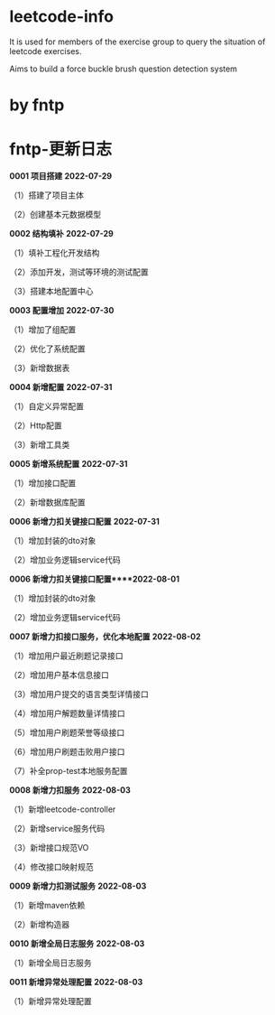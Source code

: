 # leetcode-info

It is used for members of the exercise group to query the situation of leetcode exercises.

Aims to build a force buckle brush question detection system

# by fntp

# fntp-更新日志
**0001 项目搭建** **2022-07-29**
<p>（1）搭建了项目主体</p>
<p>（2）创建基本元数据模型</p>

**0002 结构填补** **2022-07-29**
<p>（1）填补工程化开发结构</p>
<p>（2）添加开发，测试等环境的测试配置</p>
<p>（3）搭建本地配置中心</p>

**0003 配置增加** **2022-07-30**
<p>（1）增加了组配置</p>
<p>（2）优化了系统配置</p>
<p>（3）新增数据表</p>

**0004 新增配置** **2022-07-31**
<p>（1）自定义异常配置</p>
<p>（2）Http配置</p>
<p>（3）新增工具类</p>

**0005 新增系统配置** **2022-07-31**
<p>（1）增加接口配置</p>
<p>（2）新增数据库配置</p>

**0006 新增力扣关键接口配置** **2022-07-31**
<p>（1）增加封装的dto对象</p>
<p>（2）增加业务逻辑service代码</p>

**0006 新增力扣关键接口配置****2022-08-01**
<p>（1）增加封装的dto对象</p>
<p>（2）增加业务逻辑service代码</p>

**0007 新增力扣接口服务，优化本地配置** **2022-08-02**
<p>（1）增加用户最近刷题记录接口</p>
<p>（2）增加用户基本信息接口</p>
<p>（3）增加用户提交的语言类型详情接口</p>
<p>（4）增加用户解题数量详情接口</p>
<p>（5）增加用户刷题荣誉等级接口</p>
<p>（6）增加用户刷题击败用户接口</p>
<p>（7）补全prop-test本地服务配置</p>

**0008 新增力扣服务** **2022-08-03**
<p>（1）新增leetcode-controller</p>
<p>（2）新增service服务代码</p>
<p>（3）新增接口规范VO</p>
<p>（4）修改接口映射规范</p>

**0009 新增力扣测试服务** **2022-08-03**
<p>（1）新增maven依赖</p>
<p>（2）新增构造器</p>

**0010 新增全局日志服务** **2022-08-03**
<p>（1）新增全局日志服务</p>

**0011 新增异常处理配置** **2022-08-03**
<p>（1）新增异常处理配置</p>